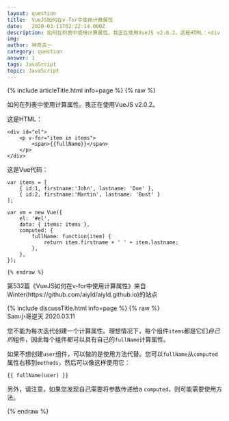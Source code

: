 ```yaml
---
layout: question
title:  VueJS如何在v-for中使用计算属性
date:   2020-03-11T02:22:14.000Z
description: 如何在列表中使用计算属性。我正在使用VueJS v2.0.2。这是HTML：<div id="el">    <p v-for="item in...
img: 
author: 神奇古一
category: question
answer: 1
tags: JavaScript
topic: JavaScript
---
```

<div class="article-root">
  <div class="article">
    {% include articleTitle.html info=page %}
    {% raw %}
    <div class="article-content"><p><font style="vertical-align: inherit;"><font style="vertical-align: inherit;">如何在列表中使用计算属性。</font><font style="vertical-align: inherit;">我正在使用VueJS v2.0.2。</font></font></p>

<p><font style="vertical-align: inherit;"><font style="vertical-align: inherit;">这是HTML：</font></font></p>

<pre><code>&lt;div id="el"&gt;<font></font>
    &lt;p v-for="item in items"&gt;<font></font>
        &lt;span&gt;{{fullName}}&lt;/span&gt;<font></font>
    &lt;/p&gt;<font></font>
&lt;/div&gt;<font></font>
</code></pre>

<p><font style="vertical-align: inherit;"><font style="vertical-align: inherit;">这是Vue代码：</font></font></p>

<pre><code>var items = [<font></font>
    { id:1, firstname:'John', lastname: 'Doe' },<font></font>
    { id:2, firstname:'Martin', lastname: 'Bust' }<font></font>
];<font></font>
<font></font>
var vm = new Vue({<font></font>
    el: '#el',<font></font>
    data: { items: items },<font></font>
    computed: {<font></font>
        fullName: function(item) {<font></font>
            return item.firstname + ' ' + item.lastname;<font></font>
        },<font></font>
    },<font></font>
});<font></font>
</code></pre></div>
    {% endraw %}
  </div>
  <p class="winter_mark">第532篇《VueJS如何在v-for中使用计算属性》来自Winter(https://github.com/aiyld/aiyld.github.io)的站点</p>
  <div class="discuss-wrapper">
    {% include discussTitle.html info=page %}
    {% raw %}
    <div class="discuss-list">
    <div class="discuss-item">
        <div class="discuss-parent">
          <div class="discuss-meta">
            <span class="discuss-user">Sam小哥逆天</span>
            <span class="discuss-time">2020.03.11</span>
          </div>
          <div class="discuss-comment"><p><font style="vertical-align: inherit;"><font style="vertical-align: inherit;">您不能为每次迭代创建一个计算属性。</font><font style="vertical-align: inherit;">理想情况下，每个</font><font style="vertical-align: inherit;">组件</font></font><code>items</code><font style="vertical-align: inherit;"><font style="vertical-align: inherit;">都是它们</font></font><em><font style="vertical-align: inherit;"><font style="vertical-align: inherit;">自己的</font></font></em><font style="vertical-align: inherit;"><font style="vertical-align: inherit;">组件，因此每个组件都可以具有自己的</font></font><code>fullName</code><font style="vertical-align: inherit;"><font style="vertical-align: inherit;">计算属性。</font></font></p>

<p><font style="vertical-align: inherit;"><font style="vertical-align: inherit;">如果不想创建</font></font><code>user</code><font style="vertical-align: inherit;"><font style="vertical-align: inherit;">组件，</font><font style="vertical-align: inherit;">可以做的</font><font style="vertical-align: inherit;">是使用方法代替。</font><font style="vertical-align: inherit;">您可以</font></font><code>fullName</code><font style="vertical-align: inherit;"><font style="vertical-align: inherit;">从</font></font><code>computed</code><font style="vertical-align: inherit;"><font style="vertical-align: inherit;">属性</font><font style="vertical-align: inherit;">右</font><font style="vertical-align: inherit;">移到</font></font><code>methods</code><font style="vertical-align: inherit;"><font style="vertical-align: inherit;">，然后可以像这样使用它：</font></font></p>

<pre><code>{{ fullName(user) }}
</code></pre>

<p><font style="vertical-align: inherit;"><font style="vertical-align: inherit;">另外，请注意，如果您发现自己需要将参数传递给a </font></font><code>computed</code><font style="vertical-align: inherit;"><font style="vertical-align: inherit;">，则可能需要使用方法。</font></font></p></div>
        </div></div>
    </div>
    {% endraw %}
  </div>
<div>
